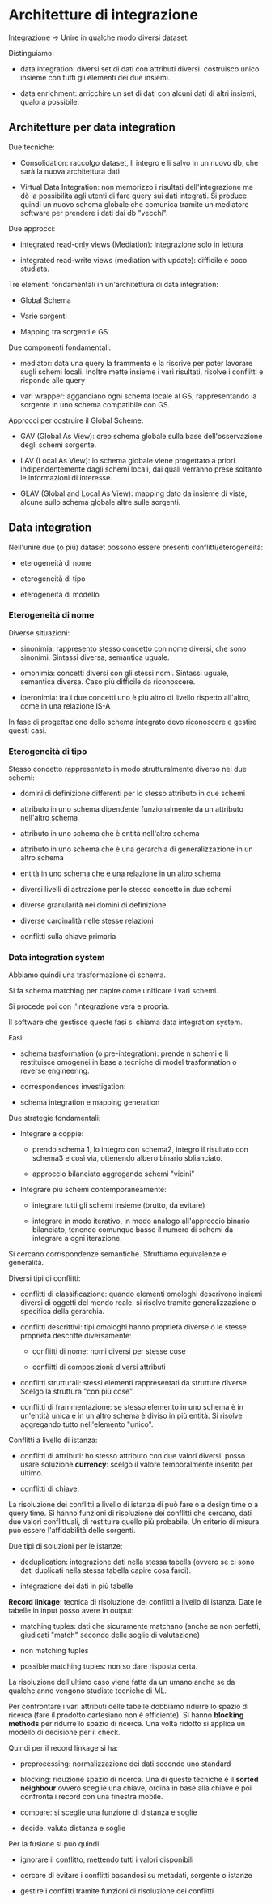 # Architetture di integrazione

Integrazione -> Unire in qualche modo diversi dataset.

Distinguiamo:

- data integration: diversi set di dati con attributi diversi. costruisco unico insieme con tutti gli elementi dei due insiemi.

- data enrichment: arricchire un set di dati con alcuni dati di altri insiemi, qualora possibile.

## Architetture per data integration

Due tecniche:

- Consolidation: raccolgo dataset, li integro e li salvo in un nuovo db, che sarà la nuova architettura dati

- Virtual Data Integration: non memorizzo i risultati dell'integrazione ma dò la possibilità agli utenti di fare query sui dati integrati. Si produce quindi un nuovo schema globale che comunica tramite un mediatore software per prendere i dati dai db "vecchi".

Due approcci:

- integrated read-only views (Mediation): integrazione solo in lettura

- integrated read-write views (mediation with update): difficile e poco studiata.

Tre elementi fondamentali in un'architettura di data integration:

- Global Schema

- Varie sorgenti

- Mapping tra sorgenti e GS

Due componenti fondamentali:

- mediator: data una query la frammenta e la riscrive per poter lavorare sugli schemi locali. Inoltre mette insieme i vari risultati, risolve i conflitti e risponde alle query

- vari wrapper: agganciano ogni schema locale al GS, rappresentando la sorgente in uno schema compatibile con GS.

Approcci per costruire il Global Scheme:

- GAV (Global As View): creo schema globale sulla base dell'osservazione degli schemi sorgente.

- LAV (Local As View): lo schema globale viene progettato a priori indipendentemente dagli schemi locali, dai quali verranno prese soltanto le informazioni di interesse.

- GLAV (Global and Local As View): mapping dato da insieme di viste, alcune sullo schema globale altre sulle sorgenti.

## Data integration

Nell'unire due (o più) dataset possono essere presenti conflitti/eterogeneità:

- eterogeneità di nome

- eterogeneità di tipo

- eterogeneità di modello

### Eterogeneità di nome

Diverse situazioni:

- sinonimia: rappresento stesso concetto con nome diversi, che sono sinonimi. Sintassi diversa, semantica uguale.

- omonimia: concetti diversi con gli stessi nomi. Sintassi uguale, semantica diversa. Caso più difficile da riconoscere.

- iperonimia: tra i due concetti uno è più altro di livello rispetto all'altro, come in una relazione IS-A

In fase di progettazione dello schema integrato devo riconoscere e gestire questi casi.

### Eterogeneità di tipo

Stesso concetto rappresentato in modo strutturalmente diverso nei due schemi:

- domini di definizione differenti per lo stesso attributo in due schemi

- attributo in uno schema dipendente funzionalmente da un attributo nell'altro schema

- attributo in uno schema che è entità nell'altro schema

- attributo in uno schema che è una gerarchia di generalizzazione in un altro schema

- entità in uno schema che è una relazione in un altro schema

- diversi livelli di astrazione per lo stesso concetto in due schemi

- diverse granularità nei domini di definizione

- diverse cardinalità nelle stesse relazioni

- conflitti sulla chiave primaria

### Data integration system

Abbiamo quindi una trasformazione di schema.

Si fa schema matching per capire come unificare i vari schemi.

Si procede poi con l'integrazione vera e propria.

Il software che gestisce queste fasi si chiama data integration system.

Fasi:

- schema trasformation (o pre-integration): prende n schemi e li restituisce omogenei in base a tecniche di model trasformation o reverse engineering.

- correspondences investigation: 

- schema integration e mapping generation

Due strategie fondamentali:

- Integrare a coppie:
  
  - prendo schema 1, lo integro con schema2, integro il risultato con schema3 e così via, ottenendo albero binario sblianciato.
  
  - approccio bilanciato aggregando schemi "vicini"

- Integrare più schemi contemporaneamente:
  
  - integrare tutti gli schemi insieme (brutto, da evitare)
  
  - integrare in modo iterativo, in modo analogo all'approccio binario bilanciato, tenendo comunque basso il numero di schemi da integrare a ogni iterazione.

Si cercano corrispondenze semantiche. Sfruttiamo equivalenze e generalità.

Diversi tipi di conflitti:

- conflitti di classificazione: quando elementi omologhi descrivono insiemi diversi di oggetti del mondo reale. si risolve tramite generalizzazione o specifica della gerarchia.

- conflitti descrittivi: tipi omologhi hanno proprietà diverse o le stesse proprietà descritte diversamente:
  
  - conflitti di nome: nomi diversi per stesse cose
  
  - conflitti di composizioni: diversi attributi

- conflitti strutturali: stessi elementi rappresentati da strutture diverse. Scelgo la struttura "con più cose".

- conflitti di frammentazione: se stesso elemento in uno schema è in un'entità unica e in un altro schema è diviso in più entità. Si risolve aggregando tutto nell'elemento "unico".

Conflitti a livello di istanza:

- conflitti di attributi: ho stesso attributo con due valori diversi. posso usare soluzione **currency**: scelgo il valore temporalmente inserito per ultimo.

- conflitti di chiave.

La risoluzione dei conflitti a livello di istanza di può fare o a design time o a query time. Si hanno funzioni di risoluzione dei conflitti che cercano, dati due valori conflittuali, di restituire quello più probabile. Un criterio di misura può essere l'affidabilità delle sorgenti. 

Due tipi di soluzioni per le istanze:

- deduplication: integrazione dati nella stessa tabella (ovvero se ci sono dati duplicati nella stessa tabella capire cosa farci).

- integrazione dei dati in più tabelle

**Record linkage**: tecnica di risoluzione dei conflitti a livello di istanza. Date le tabelle in input posso avere in output:

- matching tuples: dati che sicuramente matchano (anche se non perfetti, giudicati "match" secondo delle soglie di valutazione)

- non matching tuples

- possible matching tuples: non so dare risposta certa.

La risoluzione dell'ultimo caso viene fatta da un umano anche se da qualche anno vengono studiate tecniche di ML.

Per confrontare i vari attributi delle tabelle dobbiamo ridurre lo spazio di ricerca (fare il prodotto cartesiano non è efficiente). Si hanno **blocking methods** per ridurre lo spazio di ricerca. Una volta ridotto si applica un modello di decisione per il check. 

Quindi per il record linkage si ha:

- preprocessing: normalizzazione dei dati secondo uno standard

- blocking: riduzione spazio di ricerca. Una di queste tecniche è il **sorted neighbour** ovvero sceglie una chiave, ordina in base alla chiave e poi confronta i record con una finestra mobile.

- compare: si sceglie una funzione di distanza e soglie

- decide. valuta distanza e soglie

Per la fusione si può quindi:

- ignorare il conflitto, mettendo tutti i valori disponibili

- cercare di evitare i conflitti basandosi su metadati, sorgente o istanze

- gestire i conflitti tramite funzioni di risoluzione dei conflitti




